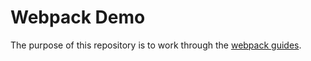 # Webpack Demo

The purpose of this repository is to work through the
[webpack guides](https://webpack.js.org/guides/).
